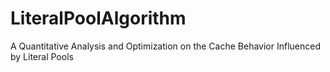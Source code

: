 # LiteralPoolAlgorithm
A Quantitative Analysis and Optimization on the Cache Behavior Influenced by Literal Pools
